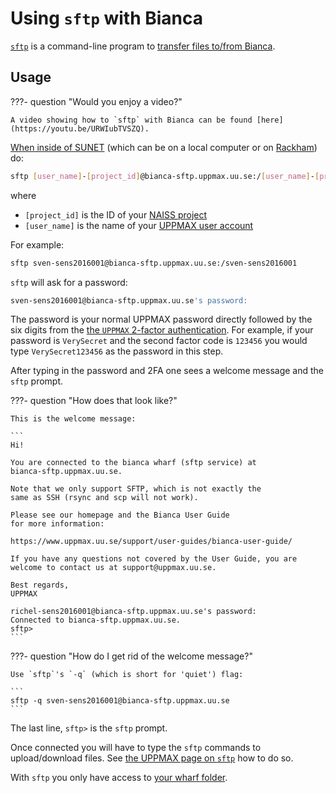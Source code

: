 # Using `sftp` with Bianca

[`sftp`](../software/sftp.md) is a command-line program
to [transfer files to/from Bianca](transfer_bianca.md).

## Usage

???- question "Would you enjoy a video?"

    A video showing how to `sftp` with Bianca can be found [here](https://youtu.be/URWIubTVSZQ).

[When inside of SUNET](../getting_started/get_inside_sunet.md)
(which can be on a local computer or on [Rackham](rackham.md)) do:

```bash
sftp [user_name]-[project_id]@bianca-sftp.uppmax.uu.se:/[user_name]-[project_id]
```

where

- `[project_id]` is the ID of your [NAISS project](../getting_started/project.md)
- `[user_name]` is the name of your [UPPMAX user account](../getting_started/user_account.md)

For example:

```bash
sftp sven-sens2016001@bianca-sftp.uppmax.uu.se:/sven-sens2016001
```

`sftp` will ask for a password:

```bash
sven-sens2016001@bianca-sftp.uppmax.uu.se's password:
```

The password is your normal UPPMAX password directly followed by
the six digits from the [the `UPPMAX` 2-factor authentication](https://www.uu.se/en/centre/uppmax/get-started/2-factor).
For example, if your password is `VerySecret` and the second factor code is `123456`
you would type `VerySecret123456` as the password in this step.

After typing in the password and 2FA one sees a welcome message
and the `sftp` prompt.

???- question "How does that look like?"

    This is the welcome message:

    ```
    Hi!

    You are connected to the bianca wharf (sftp service) at
    bianca-sftp.uppmax.uu.se.

    Note that we only support SFTP, which is not exactly the
    same as SSH (rsync and scp will not work).

    Please see our homepage and the Bianca User Guide
    for more information:

    https://www.uppmax.uu.se/support/user-guides/bianca-user-guide/

    If you have any questions not covered by the User Guide, you are
    welcome to contact us at support@uppmax.uu.se.

    Best regards,
    UPPMAX

    richel-sens2016001@bianca-sftp.uppmax.uu.se's password:
    Connected to bianca-sftp.uppmax.uu.se.
    sftp>
    ```

???- question "How do I get rid of the welcome message?"

    Use `sftp`'s `-q` (which is short for 'quiet') flag:

    ```
    sftp -q sven-sens2016001@bianca-sftp.uppmax.uu.se
    ```

The last line, `sftp>` is the `sftp` prompt.


Once connected you will have to type the `sftp` commands to upload/download files.
See [the UPPMAX page on `sftp`](../software/sftp.md) how to do so.

With `sftp` you only have access to [your wharf folder](wharf.md).
